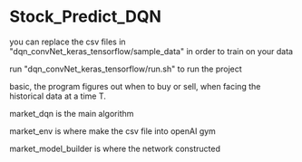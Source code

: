 # Stock_Predict_DQN
you can replace the csv files in "dqn_convNet_keras_tensorflow/sample_data" in order to train on your data

run "dqn_convNet_keras_tensorflow/run.sh" to run the project

basic, the program figures out when to buy or sell, when facing the historical data at a time T.

market_dqn is the main algorithm

market_env is where make the csv file into openAI gym 

market_model_builder is where the network constructed

